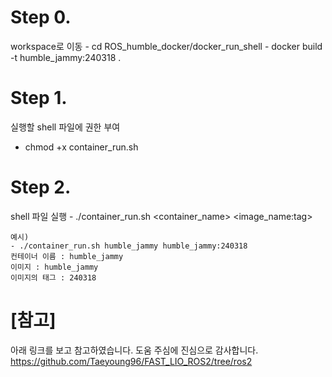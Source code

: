 # Step 0. 
workspace로 이동
	- cd ROS_humble_docker/docker_run_shell
	- docker build -t humble_jammy:240318 .

# Step 1. 
실행할 shell 파일에 권한 부여  
- chmod +x container_run.sh 

# Step 2.
shell 파일 실행
	- ./container_run.sh <container_name> <image_name:tag>

	예시)
	- ./container_run.sh humble_jammy humble_jammy:240318
	컨테이너 이름 : humble_jammy
	이미지 : humble_jammy 
	이미지의 태그 : 240318
	



# [참고]
아래 링크를 보고 참고하였습니다. 도움 주심에 진심으로 감사합니다.
https://github.com/Taeyoung96/FAST_LIO_ROS2/tree/ros2
